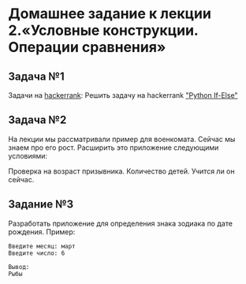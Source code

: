 # Домашнее задание к лекции 2.«Условные конструкции. Операции сравнения»
## Задача №1
Задачи на [hackerrank](https://www.hackerrank.com/):
Решить задачу на hackerrank ["Python If-Else"](https://www.hackerrank.com/challenges/py-if-else/problem.)

## Задача №2
На лекции мы рассматривали пример для военкомата. Сейчас мы знаем про его рост. Расширить это приложение следующими условиями:

Проверка на возраст призывника.
Количество детей.
Учится ли он сейчас.
## Задание №3
Разработать приложение для определения знака зодиака по дате рождения.
Пример:
````
Введите месяц: март
Введите число: 6

Вывод:
Рыбы
````
